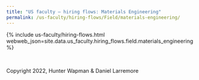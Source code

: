 ```yaml
---
title: "US faculty — hiring flows: Materials Engineering"
permalink: /us-faculty/hiring-flows/Field/materials-engineering/
---
```


{% include us-faculty/hiring-flows.html webweb_json=site.data.us_faculty.hiring_flows.field.materials_engineering %}

<br>

Copyright 2022, Hunter Wapman & Daniel Larremore